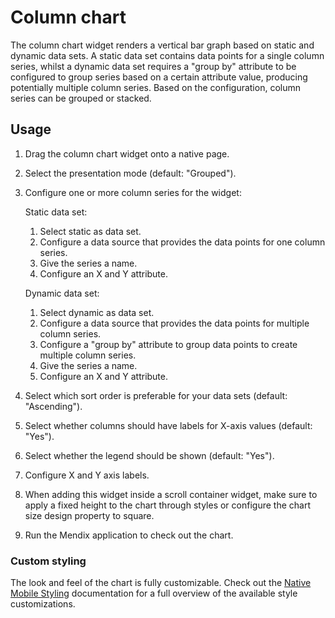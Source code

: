 # Column chart

The column chart widget renders a vertical bar graph based on static and dynamic data sets. A static data set contains
data points for a single column series, whilst a dynamic data set requires a "group by" attribute to be configured to group 
series based on a certain attribute value, producing potentially multiple column series. Based on the configuration, column 
series can be grouped or stacked.

## Usage

1. Drag the column chart widget onto a native page.
1. Select the presentation mode (default: "Grouped").
1. Configure one or more column series for the widget:

    Static data set:

    1. Select static as data set.
    1. Configure a data source that provides the data points for one column series.
    1. Give the series a name.
    1. Configure an X and Y attribute.

    Dynamic data set:

    1. Select dynamic as data set.
    1. Configure a data source that provides the data points for multiple column series.
    1. Configure a "group by" attribute to group data points to create multiple column series.
    1. Give the series a name.
    1. Configure an X and Y attribute.

1. Select which sort order is preferable for your data sets (default: "Ascending").
1. Select whether columns should have labels for X-axis values (default: "Yes").
1. Select whether the legend should be shown (default: "Yes").
1. Configure X and Y axis labels.
1. When adding this widget inside a scroll container widget, make sure to apply a fixed height to the chart through styles or configure the chart size design property to square.
1. Run the Mendix application to check out the chart.

### Custom styling

The look and feel of the chart is fully customizable. Check out the
[Native Mobile Styling](https://docs.mendix.com/refguide/native-styling-refguide#11-28-column-chart) documentation for a full overview of
the available style customizations.

